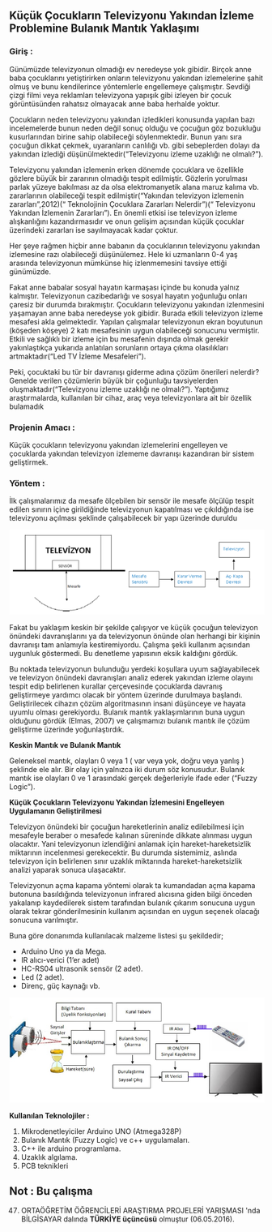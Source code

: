 
## **Küçük Çocukların Televizyonu Yakından İzleme Problemine Bulanık Mantık Yaklaşımı**

### Giriş :

Günümüzde televizyonun olmadığı ev neredeyse yok gibidir. Birçok anne baba çocuklarını yetiştirirken onların televizyonu yakından izlemelerine şahit olmuş ve bunu kendilerince yöntemlerle engellemeye çalışmıştır. Sevdiği çizgi filmi veya reklamları televizyona yapışık gibi izleyen bir çocuk görüntüsünden rahatsız olmayacak anne baba herhalde yoktur.

Çocukların neden televizyonu yakından izledikleri konusunda yapılan bazı incelemelerde bunun neden değil sonuç olduğu ve çocuğun göz bozukluğu kusurlarından birine sahip olabileceği
söylenmektedir. Bunun yanı sıra çocuğun dikkat çekmek, uyaranların canlılığı vb. gibi sebeplerden
dolayı da yakından izlediği düşünülmektedir(“Televizyonu izleme uzaklığı ne olmalı?”).

Televizyonu yakından izlemenin erken dönemde çocuklara ve özellikle gözlere büyük bir
zararının olmadığı tespit edilmiştir. Gözlerin yorulması parlak yüzeye bakılması az da olsa
elektromanyetik alana maruz kalıma vb. zararlarının olabileceği tespit edilmiştir(“Yakından
televizyon izlemenin zararları”,2012)(“ Teknolojinin Çocuklara Zararları Nelerdir”)(“ Televizyonu
Yakından İzlemenin Zararları”). En önemli etkisi ise televizyon izleme alışkanlığını
kazandırmasıdır ve onun gelişim açısından küçük çocuklar üzerindeki zararları ise sayılmayacak
kadar çoktur.

Her şeye rağmen hiçbir anne babanın da çocuklarının televizyonu yakından izlemesine razı
olabileceği düşünülemez. Hele ki uzmanların 0-4 yaş arasında televizyonun mümkünse hiç
izlenmemesini tavsiye ettiği günümüzde.

Fakat anne babalar sosyal hayatın karmaşası içinde bu konuda yalnız kalmıştır.
Televizyonun cazibedarlığı ve sosyal hayatın yoğunluğu onları çaresiz bir durumda bırakmıştır.
Çocukların televizyonu yakından izlenmesini yaşamayan anne baba neredeyse yok gibidir.
Burada etkili televizyon izleme mesafesi akla gelmektedir. Yapılan çalışmalar televizyonun
ekran boyutunun (köşeden köşeye) 2 katı mesafesinin uygun olabileceği sonucunu vermiştir. Etkili
ve sağlıklı bir izleme için bu mesafenin dışında olmak gerekir yakınlaştıkça yukarıda anlatılan
sorunların ortaya çıkma olasılıkları artmaktadır(“Led TV İzleme Mesafeleri”).

Peki, çocuktaki bu tür bir davranışı giderme adına çözüm önerileri nelerdir? Genelde verilen
çözümlerin büyük bir çoğunluğu tavsiyelerden oluşmaktadır(“Televizyonu izleme uzaklığı ne
olmalı?”). Yaptığımız araştırmalarda, kullanılan bir cihaz, araç veya televizyonlara ait bir özellik
bulamadık

### **Projenin Amacı** :
Küçük çocukların televizyonu yakından izlemelerini engelleyen ve çocuklarda yakından
televizyon izlememe davranışı kazandıran bir sistem geliştirmek.

### **Yöntem** :
İlk çalışmalarımız da mesafe ölçebilen bir sensör ile mesafe ölçülüp tespit edilen sınırın
içine girildiğinde televizyonun kapatılması ve çıkıldığında ise televizyonu açılması şeklinde
çalışabilecek bir yapı üzerinde duruldu

![yontem](foto/ilk_calisma.png)

Fakat bu yaklaşım keskin bir şekilde çalışıyor ve küçük çocuğun televizyon önündeki
davranışlarını ya da televizyonun önünde olan herhangi bir kişinin davranışı tam anlamıyla kestiremiyordu. Çalışma şekli kullanım açısından uygunluk göstermedi. Bu denetleme yapısının eksik kaldığını gördük.

Bu noktada televizyonun bulunduğu yerdeki koşullara uyum sağlayabilecek ve televizyon
önündeki davranışları analiz ederek yakından izleme olayını tespit edip belirlenen kurallar
çerçevesinde çocuklarda davranış geliştirmeye yardımcı olacak bir yöntem üzerinde durulmaya
başlandı. Geliştirilecek cihazın çözüm algoritmasının insani düşünceye ve hayata uyumlu olması
gerekiyordu. Bulanık mantık yaklaşımlarının buna uygun olduğunu gördük (Elmas, 2007) ve
çalışmamızı bulanık mantık ile çözüm geliştirme üzerinde yoğunlaştırdık.

**Keskin Mantık ve Bulanık Mantık**

Geleneksel mantık, olayları 0 veya 1 ( var veya yok, doğru veya yanlış ) şeklinde ele alır. Bir
olay için yalnızca iki durum söz konusudur. Bulanık mantık ise olayları 0 ve 1 arasındaki gerçek
değerleriyle ifade eder (“Fuzzy Logic”).

**Küçük Çocukların Televizyonu Yakından İzlemesini Engelleyen Uygulamanın
Geliştirilmesi**

Televizyon önündeki bir çocuğun hareketlerinin analiz edilebilmesi için mesafeyle beraber o
mesafede kalınan süreninde dikkate alınması uygun olacaktır. Yani televizyonun izlendiğini
anlamak için hareket-hareketsizlik miktarının incelenmesi gerekecektir. Bu durumda sistemimiz,
aslında televizyon için belirlenen sınır uzaklık miktarında hareket-hareketsizlik analizi yaparak
sonuca ulaşacaktır.

Televizyonun açma kapama yöntemi olarak ta kumandadan açma kapama butonuna basıldığında
televizyonun infrared alıcısına giden bilgi önceden yakalanıp kaydedilerek sistem tarafından
bulanık çıkarım sonucuna uygun olarak tekrar gönderilmesinin kullanım açısından en uygun
seçenek olacağı sonucuna varılmıştır.

Buna göre donanımda kullanılacak malzeme listesi şu şekildedir;
- Arduino Uno ya da Mega.
- IR alıcı-verici (1’er adet)
- HC-RS04 ultrasonik sensör (2 adet).
- Led (2 adet).
- Direnç, güç kaynağı vb.

![blok şema](foto/genelBlokSema.jpg)



**Kullanılan Teknolojiler :**

1. Mikrodenetleyiciler Arduino UNO (Atmega328P)
2. Bulanık Mantık (Fuzzy Logic) ve c++ uygulamaları.
3. C++ ile arduino programlama.
4. Uzaklık algılama.
5. PCB teknikleri

## **Not** : Bu çalışma 
47. ORTAÖĞRETİM ÖĞRENCİLERİ ARAŞTIRMA PROJELERİ YARIŞMASI 'nda BİLGİSAYAR dalında  **TÜRKİYE üçüncüsü** olmuştur (06.05.2016).
